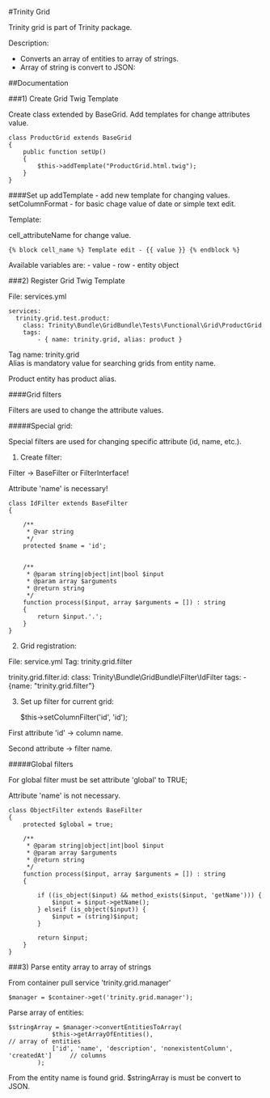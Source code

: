 #Trinity Grid

Trinity grid is part of Trinity package. 

Description:

* Converts an array of entities to array of strings.
* Array of string is convert to JSON:


##Documentation

###1) Create Grid Twig Template

Create class extended by BaseGrid. Add templates for change attributes value.

    class ProductGrid extends BaseGrid
    {
        public function setUp()
        {
            $this->addTemplate("ProductGrid.html.twig");
        }
    }
    
    
####Set up
    addTemplate     - add new template for changing values. 
    setColumnFormat - for basic chage value of date or simple text edit.
    
Template:
    
cell_attributeName for change value. 

    {% block cell_name %} Template edit - {{ value }} {% endblock %}
    
Available variables are: 
    - value 
    - row - entity object
    
    
###2) Register Grid Twig Template

File: services.yml 
  
    services:
      trinity.grid.test.product:
        class: Trinity\Bundle\GridBundle\Tests\Functional\Grid\ProductGrid
        tags:
            - { name: trinity.grid, alias: product }
            
Tag name: trinity.grid  
Alias is mandatory value for searching grids from entity name. 

Product entity has product alias. 

####Grid filters

Filters are used to change the attribute values.

#####Special grid:

Special filters are used for changing specific attribute (id, name, etc.).

1) Create filter:

Filter -> BaseFilter or FilterInterface!

Attribute 'name' is necessary!



    class IdFilter extends BaseFilter
    {
    
        /**
         * @var string
         */
        protected $name = 'id';
    
    
        /**
         * @param string|object|int|bool $input
         * @param array $arguments
         * @return string
         */
        function process($input, array $arguments = []) : string
        {
            return $input.'.';
        }
    }
    
2) Grid registration:

File: service.yml
Tag: trinity.grid.filter
    
   
  trinity.grid.filter.id:
      class: Trinity\Bundle\GridBundle\Filter\IdFilter
      tags:
        - {name: "trinity.grid.filter"}
    
3) Set up filter for current grid:
    
     $this->setColumnFilter('id', 'id');
     
First attribute 'id' -> column name.

Second attribute -> filter name.     

#####Global filters

For global filter must be set attribute 'global' to TRUE;

Attribute 'name' is not necessary.


    class ObjectFilter extends BaseFilter
    {
        protected $global = true;
     
        /**
         * @param string|object|int|bool $input
         * @param array $arguments
         * @return string
         */
        function process($input, array $arguments = []) : string
        {
    
            if ((is_object($input) && method_exists($input, 'getName'))) {
                $input = $input->getName();
            } elseif (is_object($input)) {
                $input = (string)$input;
            }
    
            return $input;
        }
    }

###3) Parse entity array to array of strings

From container pull service 'trinity.grid.manager'

    $manager = $container->get('trinity.grid.manager');
    
Parse array of entities:
    
    $stringArray = $manager->convertEntitiesToArray(
                $this->getArrayOfEntities(),                                        // array of entities
                ['id', 'name', 'description', 'nonexistentColumn', 'createdAt']     // columns
            );
            
From the entity name is found grid. $stringArray is must be convert to JSON.            